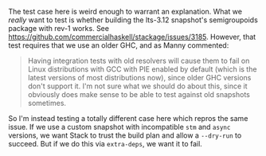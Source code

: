 The test case here is weird enough to warrant an explanation. What we
_really_ want to test is whether building the lts-3.12 snapshot's
semigroupoids package with rev-1 works. See
https://github.com/commercialhaskell/stackage/issues/3185. However, that test
requires that we use an older GHC, and as Manny commented:

> Having integration tests with old resolvers will cause them to fail
> on Linux distributions with GCC with PIE enabled by default (which
> is the latest versions of most distributions now), since older GHC
> versions don't support it. I'm not sure what we should do about
> this, since it obviously does make sense to be able to test against
> old snapshots sometimes.

So I'm instead testing a totally different case here which repros the
same issue. If we use a custom snapshot with incompatible `stm` and
`async` versions, we want Stack to trust the build plan and allow a
`--dry-run` to succeed. But if we do this via `extra-deps`, we want it
to fail.
